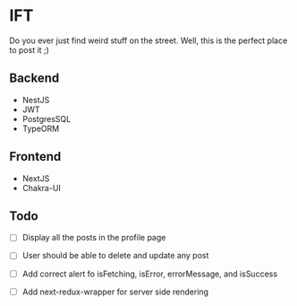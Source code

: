 # IFT

Do you ever just find weird stuff on the street. Well, this is the perfect place to post it ;)

## Backend

- NestJS
- JWT
- PostgresSQL
- TypeORM

## Frontend

- NextJS
- Chakra-UI

## Todo

- [ ] Display all the posts in the profile page

- [ ] User should be able to delete and update any post

- [ ] Add correct alert fo isFetching, isError, errorMessage, and isSuccess

- [ ] Add next-redux-wrapper for server side rendering
